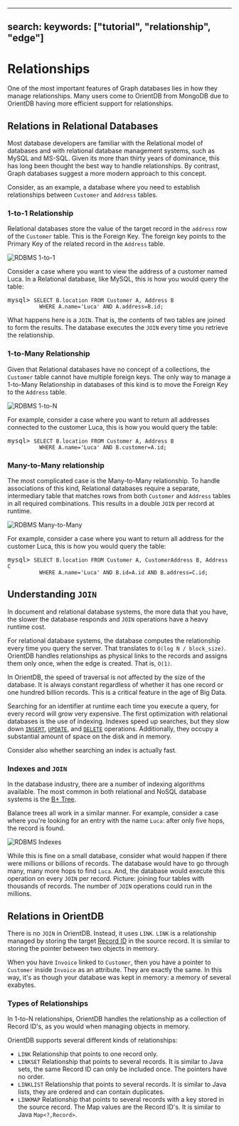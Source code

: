 <!-- proofread 2015-11-26 SAM -->
---
search:
   keywords: ["tutorial", "relationship", "edge"]
---

# Relationships

One of the most important features of Graph databases lies in how they manage relationships.  Many users come to OrientDB from MongoDB due to OrientDB having more efficient support for relationships.


## Relations in Relational Databases

Most database developers are familiar with the Relational model of databases and with relational database management systems, such as MySQL and MS-SQL.  Given its more than thirty years of dominance, this has long been thought the best way to handle relationships. By contrast, Graph databases suggest a more modern approach to this concept.

Consider, as an example, a database where you need to establish relationships between `Customer` and `Address` tables.

### 1-to-1 Relationship

Relational databases store the value of the target record in the `address` row of the `Customer` table. This is the Foreign Key. The foreign key points to the Primary Key of the related record in the `Address` table.

![RDBMS 1-to-1](http://www.orientdb.org/images/rdbms-1to1.jpg)

Consider a case where you want to view the address of a customer named Luca.  In a Relational database, like MySQL, this is how you would query the table:

<pre>
mysql> <code class="lang-sql userinput">SELECT B.location FROM Customer A, Address B
          WHERE A.name='Luca' AND A.address=B.id;</code>
</pre>

What happens here is a `JOIN`. That is, the contents of two tables are joined to form the results. The database executes the `JOIN` every time you retrieve the relationship.


### 1-to-Many Relationship

Given that Relational databases have no concept of a collections, the `Customer` table cannot have multiple foreign keys. The only way to manage a 1-to-Many Relationship in databases of this kind is to move the Foreign Key to the `Address` table.

![RDBMS 1-to-N](http://www.orientdb.org/images/rdbms-1toN.jpg)

For example, consider a case where you want to return all addresses connected to the customer Luca, this is how you would query the table:

<pre>
mysql> <code class="lang-sql userinput">SELECT B.location FROM Customer A, Address B
          WHERE A.name='Luca' AND B.customer=A.id;</code>
</pre>

### Many-to-Many relationship

The most complicated case is the Many-to-Many relationship.  To handle associations of this kind, Relational databases require a separate, intermediary table that matches rows from both `Customer` and `Address` tables in all required combinations.  This results in a double `JOIN` per record at runtime.

![RDBMS Many-to-Many](http://www.orientdb.org/images/rdbms-NtoM.jpg)

For example, consider a case where you want to return all address for the customer Luca, this is how you would query the table:

<pre>
mysql> <code class="lang-sql userinput">SELECT B.location FROM Customer A, CustomerAddress B, Address C
          WHERE A.name='Luca' AND B.id=A.id AND B.address=C.id;</code>
</pre>


## Understanding `JOIN`

In document and relational database systems, the more data that you have, the slower the database responds and `JOIN` operations have a heavy runtime cost.

For relational database systems, the database computes the relationship every time you query the server. That translates to `O(log N / block_size)`.  OrientDB handles relationships as physical links to the records and assigns them only once, when the edge is created.  That is, `O(1)`.

In OrientDB, the speed of traversal is not affected by the size of the database. It is always constant regardless of whether it has one record or one hundred billion records. This is a critical feature in the age of Big Data.

Searching for an identifier at runtime each time you execute a query, for every record will grow very expensive. The first optimization with relational databases is the use of indexing. Indexes speed up searches, but they slow down [`INSERT`](SQL-Insert.md), [`UPDATE`](SQL-Update.md), and [`DELETE`](SQL-Delete.md) operations. Additionally, they occupy a substantial amount of space on the disk and in memory.

Consider also whether searching an index is actually fast.

### Indexes and `JOIN`

In the database industry, there are a number of indexing algorithms available.  The most common in both relational and NoSQL database systems is the [B+ Tree](http://en.wikipedia.org/wiki/B%2B_tree).

Balance trees all work in a similar manner. For example, consider a case where you're looking for an entry with the name `Luca`: after only five hops, the record is found.

![RDBMS Indexes](http://www.orientdb.org/images/index-lookup.jpg)

While this is fine on a small database, consider what would happen if there were millions or billions of records. The database would have to go through many, many more hops to find `Luca`. And, the database would execute this operation on every `JOIN` per record. Picture: joining four tables with thousands of records. The number of `JOIN` operations could run in the millions.

## Relations in OrientDB

There is no `JOIN` in OrientDB. Instead, it uses `LINK`. `LINK` is a relationship managed by storing the target [Record ID](Tutorial-Record-ID.md) in the source record. It is similar to storing the pointer between two objects in memory.

When you have `Invoice` linked to `Customer`, then you have a pointer to `Customer` inside `Invoice` as an attribute. They are exactly the same. In this way, it's as though your database was kept in memory: a memory of several exabytes.

### Types of Relationships

In 1-to-N relationships, OrientDB handles the relationship as a collection of Record ID's, as you would when managing objects in memory.

OrientDB supports several different kinds of relationships:

- `LINK` Relationship that points to one record only.
- `LINKSET` Relationship that points to several records.  It is similar to Java sets, the same Record ID can only be included once.  The pointers have no order.
- `LINKLIST` Relationship that points to several records.  It is similar to Java lists, they are ordered and can contain duplicates.
- `LINKMAP` Relationship that points to several records with a key stored in the source record.  The Map values are the Record ID's.  It is similar to Java `Map<?,Record>`.
